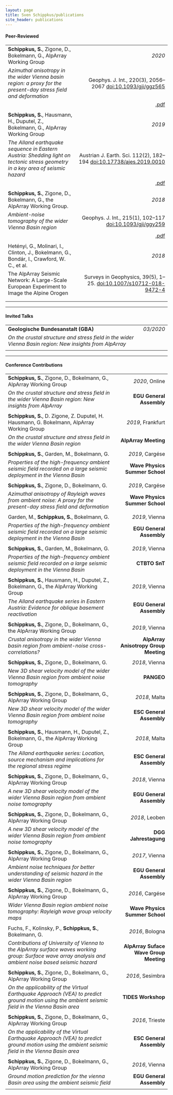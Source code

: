 ```yaml
---
layout: page
title: Sven Schippkus/publications
site_header: publications
---
```


<style>
table th:first-of-type {
    width: 60%;
}
table th:nth-of-type(2) {
    width: 40%;
}
</style>

#### Peer-Reviewed

|||
|:-|-:|
| **Schippkus, S.**, Zigone, D., Bokelmann, G., AlpArray Working Group | *2020* |
| *Azimuthal anisotropy in the wider Vienna basin region: a proxy for the present-day stress field and deformation* | Geophys. J. Int., 220(3), 2056–2067 [doi:10.1093/gji/ggz565](http://doi.org/10.1093/gji/ggz565)|
||[.pdf](/home/data/schippkus2020.pdf)|
|||
| **Schippkus, S.**, Hausmann, H., Duputel, Z., Bokelmann, G., AlpArray Working Group | *2019* |
| *The Alland earthquake sequence in Eastern Austria: Shedding light on tectonic stress geometry in a key area of seismic hazard* | Austrian J. Earth. Sci. 112(2), 182–194 [doi:10.17738/ajes.2019.0010](http://doi.org/10.17738/ajes.2019.0010)|
||[.pdf](/home/data/schippkus2019.pdf)|
|||
| **Schippkus, S.**, Zigone, D., Bokelmann, G., the AlpArray Working Group. | *2018* |
| *Ambient-noise tomography of the wider Vienna Basin region* | Geophys. J. Int., 215(1), 102–117 [doi:10.1093/gji/ggy259](http://doi.org/10.1093/gji/ggy259)|
||[.pdf](/home/data/schippkus2018.pdf)|
|||
| Hetényi, G., Molinari, I., Clinton, J., Bokelmann, G., Bondár, I., Crawford, W. C., et al.| *2018* |
| The AlpArray Seismic Network: A Large-Scale European Experiment to Image the Alpine Orogen | Surveys in Geophysics, 39(5), 1–25. [doi:10.1007/s10712-018-9472-4](http://doi.org/10.1007/s10712-018-9472-4)|
|||
|||

---

#### Invited Talks

|||
|:-|-:|
| **Geologische Bundesanstalt (GBA)** | *03/2020* |
| *On the crustal structure and stress field in the wider Vienna Basin region: New insights from AlpArray* ||
|||

---

#### Conference Contributions

|||
|:-|-:|
| **Schippkus, S.**, Zigone, D., Bokelmann, G., AlpArray Working Group |  *2020*, Online |
| *On the crustal structure and stress field in the wider Vienna Basin region: New insights from AlpArray* | **EGU General Assembly**|
|||
| **Schippkus, S.**, D. Zigone, Z. Duputel, H. Hausmann, G. Bokelmann, AlpArray Working Group |  *2019*, Frankfurt |
| *On the crustal structure and stress field in the wider Vienna Basin region* | **AlpArray Meeting**|
|||
| **Schippkus, S.**, Garden, M., Bokelmann, G. |  *2019*, Cargése |
| *Properties of the high-frequency ambient seismic field recorded on a large seismic deployment in the Vienna Basin* | **Wave Physics Summer School**|
|||
| **Schippkus, S.**, Zigone, D., Bokelmann, G. |  *2019*, Cargése |
| *Azimuthal anisotropy of Rayleigh waves from ambient noise: A proxy for the present-day stress field and deformation* | **Wave Physics Summer School**|
|||
| Garden, M., **Schippkus, S.**, Bokelmann, G. |  *2019*, Vienna |
| *Properties of the high-frequency ambient seismic field recorded on a large seismic deployment in the Vienna Basin* | **EGU General Assembly**|
|||
| **Schippkus, S.**, Garden, M., Bokelmann, G. |  *2019*, Vienna |
| *Properties of the high-frequency ambient seismic field recorded on a large seismic deployment in the Vienna Basin* | **CTBTO SnT**|
|||
| **Schippkus, S.**, Hausmann, H., Duputel, Z., Bokelmann, G., the AlpArray Working Group |  *2019*, Vienna |
| *The Alland earthquake series in Eastern Austria: Evidence for oblique basement reactivation* | **EGU General Assembly**|
|||
| **Schippkus, S.**, Zigone, D., Bokelmann, G., the AlpArray Working Group | *2019*, Vienna |
| *Crustal anisotropy in the wider Vienna basin region from ambient-noise cross-correlations?* | **AlpArray Anisotropy Group Meeting**|
|||
| **Schippkus, S.**, Zigone, D., Bokelmann, G. |  *2018*, Vienna |
| *New 3D shear velocity model of the wider Vienna Basin region from ambient noise tomography* | **PANGEO**|
|||
| **Schippkus, S.**, Zigone, D., Bokelmann, G., AlpArray Working Group |  *2018*, Malta |
| *New 3D shear velocity model of the wider Vienna Basin region from ambient noise tomography* | **ESC General Assembly**|
|||
| **Schippkus, S.**, Hausmann, H., Duputel, Z., Bokelmann, G., the AlpArray Working Group |  *2018*, Malta |
| *The Alland earthquake series: Location, source mechanism and implications for the regional stress regime* | **ESC General Assembly**|
|||
| **Schippkus, S.**, Zigone, D., Bokelmann, G., AlpArray Working Group | *2018*, Vienna |
| *A new 3D shear velocity model of the wider Vienna Basin region from ambient noise tomography* | **EGU General Assembly**|
|||
| **Schippkus, S.**, Zigone, D., Bokelmann, G., AlpArray Working Group | *2018*, Leoben |
| *A new 3D shear velocity model of the wider Vienna Basin region from ambient noise tomography* | **DGG Jahrestagung**|
|||
| **Schippkus, S.**, Zigone, D., Bokelmann, G., AlpArray Working Group | *2017*, Vienna |
| *Ambient noise techniques for better understanding of seismic hazard in the wider Vienna Basin region* | **EGU General Assembly**|
|||
| **Schippkus, S.**, Zigone, D., Bokelmann, G., AlpArray Working Group | *2016*, Cargése |
| *Wider Vienna Basin region ambient noise tomography: Rayleigh wave group velocity maps* | **Wave Physics Summer School**|
|||
| Fuchs, F., Kolinsky, P., **Schippkus, S.**, Bokelmann, G. | *2016*, Bologna |
| *Contributions of University of Vienna to the AlpArray surface waves working group: Surface wave array analysis and ambient noise based seismic hazard* | **AlpArray Suface Wave Group Meeting**|
|||
| **Schippkus, S.**, Zigone, D., Bokelmann, G., AlpArray Working Group | *2016*, Sesimbra |
| *On the applicability of the Virtual Earthquake Approach (VEA) to predict ground motion using the ambient seismic field in the Vienna Basin area* | **TIDES Workshop**|
|||
| **Schippkus, S.**, Zigone, D., Bokelmann, G., AlpArray Working Group | *2016*, Trieste |
| *On the applicability of the Virtual Earthquake Approach (VEA) to predict ground motion using the ambient seismic field in the Vienna Basin area* | **ESC General Assembly**|
|||
| **Schippkus, S.**, Zigone, D., Bokelmann, G., AlpArray Working Group | *2016*, Vienna |
| *Ground motion prediction for the vienna Basin area using the ambient seismic field* | **EGU General Assembly**|
|||
